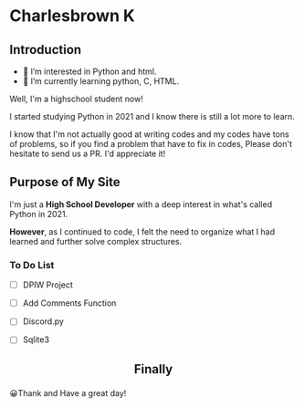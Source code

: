 # Charlesbrown K
## Introduction
- 👀 I’m interested in Python and html.
- 🌱 I’m currently learning python, C, HTML.

Well, I'm a highschool student now!

I started studying Python in 2021 and I know there is still a lot more to learn.

I know that I'm not actually good at writing codes and my codes have tons of problems, so if you find a problem that have to fix in codes, Please don't hesitate to send us a PR. I'd appreciate it!

## Purpose of My Site
I'm just a **High School Developer** with a deep interest in what's called Python in 2021.

**However**, as I continued to code, I felt the need to organize what I had learned and further solve complex structures.

### To Do List
- [ ] DPIW Project

- [ ] Add Comments Function

- [ ] Discord.py

- [ ] Sqlite3

## <p align="center">Finally</p>

😀Thank and Have a great day!
